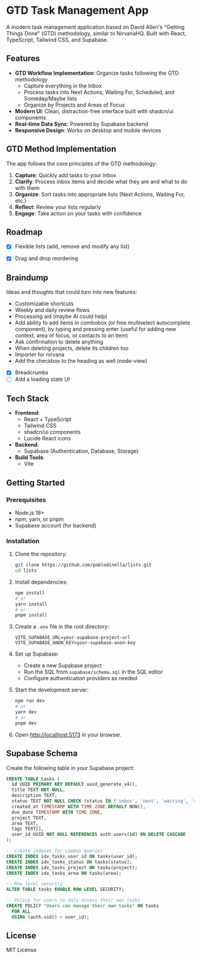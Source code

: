 # GTD Task Management App

A modern task management application based on David Allen's "Getting Things Done" (GTD) methodology, similar to NirvanaHQ. Built with React, TypeScript, Tailwind CSS, and Supabase.

## Features

- **GTD Workflow Implementation**: Organize tasks following the GTD methodology
  - Capture everything in the Inbox
  - Process tasks into Next Actions, Waiting For, Scheduled, and Someday/Maybe lists
  - Organize by Projects and Areas of Focus
- **Modern UI**: Clean, distraction-free interface built with shadcn/ui components
- **Real-time Data Sync**: Powered by Supabase backend
- **Responsive Design**: Works on desktop and mobile devices

## GTD Method Implementation

The app follows the core principles of the GTD methodology:

1. **Capture**: Quickly add tasks to your inbox
2. **Clarify**: Process inbox items and decide what they are and what to do with them
3. **Organize**: Sort tasks into appropriate lists (Next Actions, Waiting For, etc.)
4. **Reflect**: Review your lists regularly
5. **Engage**: Take action on your tasks with confidence

## Roadmap

- [x] Flexible lists (add, remove and modify any list)
- [x] Drag and drop reordering


## Braindump

Ideas and thoughts that could turn into new features:

- Customizable shortcuts
- Weekly and daily review flows
- Processing aid (maybe AI could help)
- Add ability to add items in combobox (or free multiselect autocomplete component), by typing and pressing enter (useful for adding new context, area of focus, or contacts to an item)
- Ask confirmation to delete anything
- When deleting projects, delete its children too
- Importer for nirvana
- Add the checkbox to the heading as well (node-view)
- [x] Breadcrumbs
- [ ] Add a loading state UI

## Tech Stack

- **Frontend**:
  - React + TypeScript
  - Tailwind CSS
  - shadcn/ui components
  - Lucide React icons
- **Backend**:
  - Supabase (Authentication, Database, Storage)
- **Build Tools**:
  - Vite

## Getting Started

### Prerequisites

- Node.js 18+
- npm, yarn, or pnpm
- Supabase account (for backend)

### Installation

1. Clone the repository:
   ```bash
   git clone https://github.com/pablodinella/lists.git
   cd lists
   ```

2. Install dependencies:
   ```bash
   npm install
   # or
   yarn install
   # or
   pnpm install
   ```

3. Create a `.env` file in the root directory:
   ```
   VITE_SUPABASE_URL=your-supabase-project-url
   VITE_SUPABASE_ANON_KEY=your-supabase-anon-key
   ```

4. Set up Supabase:
   - Create a new Supabase project
   - Run the SQL from `supabase/schema.sql` in the SQL editor
   - Configure authentication providers as needed

5. Start the development server:
   ```bash
   npm run dev
   # or
   yarn dev
   # or
   pnpm dev
   ```

6. Open [http://localhost:5173](http://localhost:5173) in your browser.

## Supabase Schema

Create the following table in your Supabase project:

```sql
CREATE TABLE tasks (
  id UUID PRIMARY KEY DEFAULT uuid_generate_v4(),
  title TEXT NOT NULL,
  description TEXT,
  status TEXT NOT NULL CHECK (status IN ('inbox', 'next', 'waiting', 'scheduled', 'someday', 'completed', 'trashed')),
  created_at TIMESTAMP WITH TIME ZONE DEFAULT NOW(),
  due_date TIMESTAMP WITH TIME ZONE,
  project TEXT,
  area TEXT,
  tags TEXT[],
  user_id UUID NOT NULL REFERENCES auth.users(id) ON DELETE CASCADE
);

-- Create indexes for common queries
CREATE INDEX idx_tasks_user_id ON tasks(user_id);
CREATE INDEX idx_tasks_status ON tasks(status);
CREATE INDEX idx_tasks_project ON tasks(project);
CREATE INDEX idx_tasks_area ON tasks(area);

-- Row level security
ALTER TABLE tasks ENABLE ROW LEVEL SECURITY;

-- Policy for users to only access their own tasks
CREATE POLICY "Users can manage their own tasks" ON tasks
  FOR ALL
  USING (auth.uid() = user_id);
```

## License

MIT License
